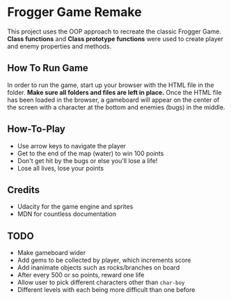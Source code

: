 # Frogger Game Remake

This project uses the OOP approach to recreate the classic Frogger
Game. **Class functions** and **Class prototype functions** were used to create player and enemy properties and methods.

## How To Run Game

In order to run the game, start up your browser with the HTML file in the folder. **Make sure all folders and files are left in place.** Once the HTML file has been loaded in the browser, a gameboard will appear on the center of the screen with a character at the bottom and enemies (bugs) in the middle.

## How-To-Play

- Use arrow keys to navigate the player
- Get to the end of the map (water) to win 100 points
- Don't get hit by the bugs or else you'll lose a life!
- Lose all lives, lose your points

## Credits

- Udacity for the game engine and sprites
- MDN for countless documentation

## TODO

- Make gameboard wider
- Add gems to be collected by player, which increments score
- Add inanimate objects such as rocks/branches on board
- After every 500 or so points, reward one life
- Allow user to pick different characters other than `char-boy`
- Different levels with each being more difficult than one before
